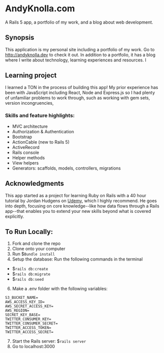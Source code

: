 # AndyKnolla.com
A Rails 5 app, a portfolio of my work, and a blog about web development.

## Synopsis
This application is my personal site including a portfolio of my work. Go to http://andyknolla.dev to check it out. In addition to a portfolio, it has a blog where I write about technology, learning experiences and resources.
I
## Learning project
I learned a TON in the process of building this app! My prior experience has been with JavaScript including React, Node and Express.js so I had plenty of unfamiliar problems to work through, such as working with gem sets, version incongruencies,

### Skills and feature highlights:
* MVC architecture
* Authorization & Authentication
* Bootstrap
* ActionCable (new to Rails 5)
* ActiveRecord
* Rails console
* Helper methods
* View helpers
* Generators: scaffolds, models, controllers, migrations

## Acknowledgments
This app started as a project for learning Ruby on Rails with a 40 hour tutorial by Jordan Hudgens on [Udemy](https://www.udemy.com/professional-rails-5-development-course/learn/v4/overview), which I highly recommend. He goes into depth, focusing on core knowledge--like how data flows through a Rails app--that enables you to extend your new skills beyond what is covered explicitly.


## To Run Locally:
1. Fork and clone the repo
2. Clone onto your computer
3. Run $`Bundle install`
4. Setup the database: Run the following commands in the terminal
*  $`rails db:create`
*  $`rails db:migrate`
*  $`rails db:seed`
6. Make a .env folder with the following variables:
```
S3_BUCKET_NAME=
AWS_ACCESS_KEY_ID=
AWS_SECRET_ACCESS_KEY=
AWS_REGION=
SECRET_KEY_BASE=
TWITTER_CONSUMER_KEY=
TWITTER_CONSUMER_SECRET=
TWITTER_ACCESS_TOKEN=
TWITTER_ACCESS_SECRET=
```
7. Start the Rails server: $`rails server`
8. Go to localhost:3000
